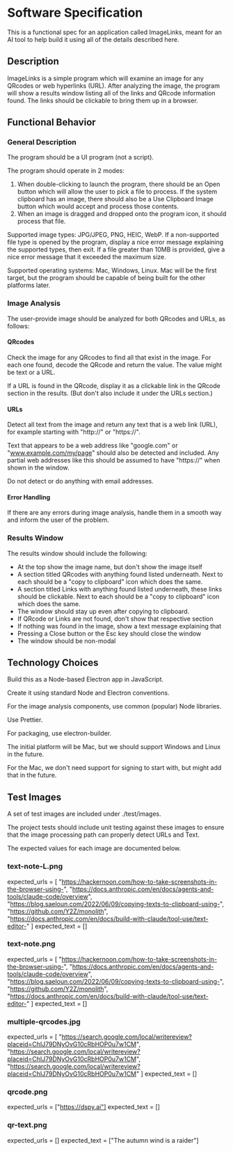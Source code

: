 # Software Specification

This is a functional spec for an application called ImageLinks, meant for an AI tool to help build it using all of the details described here.

## Description

ImageLinks is a simple program which will examine an image for any QRcodes or web hyperlinks (URL). After analyzing the image, the program will show a results window listing all of the links and QRcode information found. The links should be clickable to bring them up in a browser.

## Functional Behavior

### General Description

The program should be a UI program (not a script).

The program should operate in 2 modes:

1. When double-clicking to launch the program, there should be an Open button which will allow the user to pick a file to process. If the system clipboard has an image, there should also be a Use Clipboard Image button which would accept and process those contents.
2. When an image is dragged and dropped onto the program icon, it should process that file.

Supported image types: JPG/JPEG, PNG, HEIC, WebP. If a non-supported file type is opened by the program, display a nice error message explaining the supported types, then exit. If a file greater than 10MB is provided, give a nice error message that it exceeded the maximum size.

Supported operating systems: Mac, Windows, Linux. Mac will be the first target, but the program should be capable of being built for the other platforms later.

### Image Analysis

The user-provide image should be analyzed for both QRcodes and URLs, as follows:

#### QRcodes

Check the image for any QRcodes to find all that exist in the image. For each one found, decode the QRcode and return the value. The value might be text or a URL.

If a URL is found in the QRcode, display it as a clickable link in the QRcode section in the results. (But don't also include it under the URLs section.)

#### URLs

Detect all text from the image and return any text that is a web link (URL), for example starting with "http://" or "https://".

Text that appears to be a web address like "google.com" or "www.example.com/my/page" should also be detected and included. Any partial web addresses like this should be assumed to have "https://" when shown in the window.

Do not detect or do anything with email addresses.

#### Error Handling

If there are any errors during image analysis, handle them in a smooth way and inform the user of the problem.

### Results Window

The results window should include the following:

- At the top show the image name, but don't show the image itself
- A section titled QRcodes with anything found listed underneath. Next to each should be a "copy to clipboard" icon which does the same.
- A section titled Links with anything found listed underneath, these links should be clickable. Next to each should be a "copy to clipboard" icon which does the same.
- The window should stay up even after copying to clipboard.
- If QRcode or Links are not found, don't show that respective section
- If nothing was found in the image, show a text message explaining that
- Pressing a Close button or the Esc key should close the window
- The window should be non-modal

## Technology Choices

Build this as a Node-based Electron app in JavaScript.

Create it using standard Node and Electron conventions.

For the image analysis components, use common (popular) Node libraries.

Use Prettier.

For packaging, use electron-builder.

The initial platform will be Mac, but we should support Windows and Linux in the future.

For the Mac, we don't need support for signing to start with, but might add that in the future.

## Test Images

A set of test images are included under ./test/images.

The project tests should include unit testing against these images to ensure that the image processing path can properly detect URLs and Text.

The expected values for each image are documented below.

### text-note-L.png

expected_urls = [
"https://hackernoon.com/how-to-take-screenshots-in-the-browser-using-",
"https://docs.anthropic.com/en/docs/agents-and-tools/claude-code/overview",
"https://blog.saeloun.com/2022/06/09/copying-texts-to-clipboard-using-",
"https://github.com/Y2Z/monolith",
"https://docs.anthropic.com/en/docs/build-with-claude/tool-use/text-editor-"
]
expected_text = []

### text-note.png

expected_urls = [
"https://hackernoon.com/how-to-take-screenshots-in-the-browser-using-",
"https://docs.anthropic.com/en/docs/agents-and-tools/claude-code/overview",
"https://blog.saeloun.com/2022/06/09/copying-texts-to-clipboard-using-",
"https://github.com/Y2Z/monolith",
"https://docs.anthropic.com/en/docs/build-with-claude/tool-use/text-editor-"
]
expected_text = []

### multiple-qrcodes.jpg

expected_urls = [
"https://search.google.com/local/writereview?placeid=ChIJ79DNyOvG10cRbHOP0u7w1CM",
"https://search.google.com/local/writereview?placeid=ChIJ79DNyOvG10cRbHOP0u7w1CM",
"https://search.google.com/local/writereview?placeid=ChIJ79DNyOvG10cRbHOP0u7w1CM"
]
expected_text = []

### qrcode.png

expected_urls = ["https://dspy.ai"]
expected_text = []

### qr-text.png

expected_urls = []
expected_text = ["The autumn wind is a raider"]
